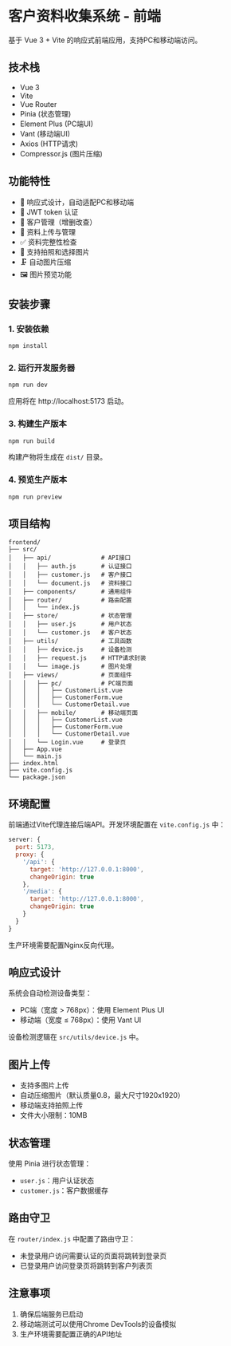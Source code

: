 # 客户资料收集系统 - 前端

基于 Vue 3 + Vite 的响应式前端应用，支持PC和移动端访问。

## 技术栈

- Vue 3
- Vite
- Vue Router
- Pinia (状态管理)
- Element Plus (PC端UI)
- Vant (移动端UI)
- Axios (HTTP请求)
- Compressor.js (图片压缩)

## 功能特性

- 📱 响应式设计，自动适配PC和移动端
- 🔐 JWT token 认证
- 👥 客户管理（增删改查）
- 📄 资料上传与管理
- ✅ 资料完整性检查
- 📸 支持拍照和选择图片
- 🗜️ 自动图片压缩
- 🖼️ 图片预览功能

## 安装步骤

### 1. 安装依赖

```bash
npm install
```

### 2. 运行开发服务器

```bash
npm run dev
```

应用将在 http://localhost:5173 启动。

### 3. 构建生产版本

```bash
npm run build
```

构建产物将生成在 `dist/` 目录。

### 4. 预览生产版本

```bash
npm run preview
```

## 项目结构

```
frontend/
├── src/
│   ├── api/              # API接口
│   │   ├── auth.js       # 认证接口
│   │   ├── customer.js   # 客户接口
│   │   └── document.js   # 资料接口
│   ├── components/       # 通用组件
│   ├── router/           # 路由配置
│   │   └── index.js
│   ├── store/            # 状态管理
│   │   ├── user.js       # 用户状态
│   │   └── customer.js   # 客户状态
│   ├── utils/            # 工具函数
│   │   ├── device.js     # 设备检测
│   │   ├── request.js    # HTTP请求封装
│   │   └── image.js      # 图片处理
│   ├── views/            # 页面组件
│   │   ├── pc/           # PC端页面
│   │   │   ├── CustomerList.vue
│   │   │   ├── CustomerForm.vue
│   │   │   └── CustomerDetail.vue
│   │   ├── mobile/       # 移动端页面
│   │   │   ├── CustomerList.vue
│   │   │   ├── CustomerForm.vue
│   │   │   └── CustomerDetail.vue
│   │   └── Login.vue     # 登录页
│   ├── App.vue
│   └── main.js
├── index.html
├── vite.config.js
└── package.json
```

## 环境配置

前端通过Vite代理连接后端API。开发环境配置在 `vite.config.js` 中：

```javascript
server: {
  port: 5173,
  proxy: {
    '/api': {
      target: 'http://127.0.0.1:8000',
      changeOrigin: true
    },
    '/media': {
      target: 'http://127.0.0.1:8000',
      changeOrigin: true
    }
  }
}
```

生产环境需要配置Nginx反向代理。

## 响应式设计

系统会自动检测设备类型：
- PC端（宽度 > 768px）：使用 Element Plus UI
- 移动端（宽度 ≤ 768px）：使用 Vant UI

设备检测逻辑在 `src/utils/device.js` 中。

## 图片上传

- 支持多图片上传
- 自动压缩图片（默认质量0.8，最大尺寸1920x1920）
- 移动端支持拍照上传
- 文件大小限制：10MB

## 状态管理

使用 Pinia 进行状态管理：
- `user.js`：用户认证状态
- `customer.js`：客户数据缓存

## 路由守卫

在 `router/index.js` 中配置了路由守卫：
- 未登录用户访问需要认证的页面将跳转到登录页
- 已登录用户访问登录页将跳转到客户列表页

## 注意事项

1. 确保后端服务已启动
2. 移动端测试可以使用Chrome DevTools的设备模拟
3. 生产环境需要配置正确的API地址

